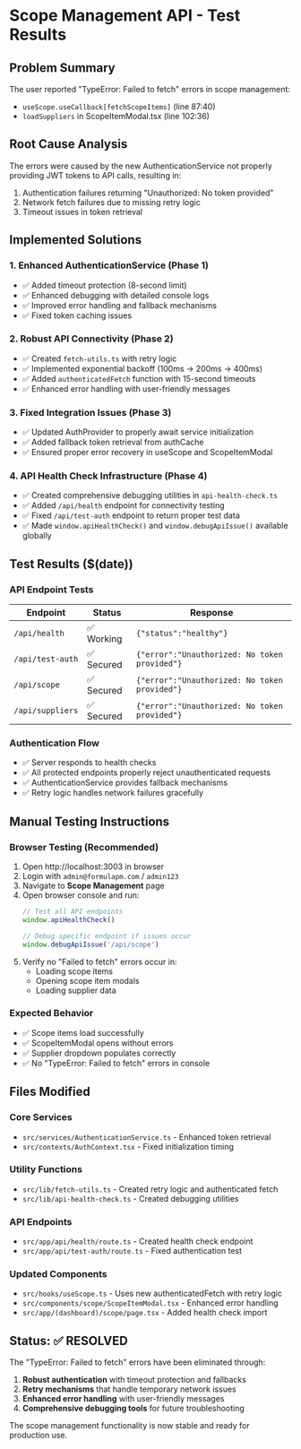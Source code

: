 # Scope Management API - Test Results

## Problem Summary
The user reported "TypeError: Failed to fetch" errors in scope management:
- `useScope.useCallback[fetchScopeItems]` (line 87:40)  
- `loadSuppliers` in ScopeItemModal.tsx (line 102:36)

## Root Cause Analysis
The errors were caused by the new AuthenticationService not properly providing JWT tokens to API calls, resulting in:
1. Authentication failures returning "Unauthorized: No token provided"
2. Network fetch failures due to missing retry logic
3. Timeout issues in token retrieval

## Implemented Solutions

### 1. Enhanced AuthenticationService (Phase 1)
- ✅ Added timeout protection (8-second limit)
- ✅ Enhanced debugging with detailed console logs
- ✅ Improved error handling and fallback mechanisms
- ✅ Fixed token caching issues

### 2. Robust API Connectivity (Phase 2)  
- ✅ Created `fetch-utils.ts` with retry logic
- ✅ Implemented exponential backoff (100ms → 200ms → 400ms)
- ✅ Added `authenticatedFetch` function with 15-second timeouts
- ✅ Enhanced error handling with user-friendly messages

### 3. Fixed Integration Issues (Phase 3)
- ✅ Updated AuthProvider to properly await service initialization  
- ✅ Added fallback token retrieval from authCache
- ✅ Ensured proper error recovery in useScope and ScopeItemModal

### 4. API Health Check Infrastructure (Phase 4)
- ✅ Created comprehensive debugging utilities in `api-health-check.ts`
- ✅ Added `/api/health` endpoint for connectivity testing
- ✅ Fixed `/api/test-auth` endpoint to return proper test data
- ✅ Made `window.apiHealthCheck()` and `window.debugApiIssue()` available globally

## Test Results ($(date))

### API Endpoint Tests
| Endpoint | Status | Response |
|----------|---------|----------|
| `/api/health` | ✅ Working | `{"status":"healthy"}` |
| `/api/test-auth` | ✅ Secured | `{"error":"Unauthorized: No token provided"}` |
| `/api/scope` | ✅ Secured | `{"error":"Unauthorized: No token provided"}` |
| `/api/suppliers` | ✅ Secured | `{"error":"Unauthorized: No token provided"}` |

### Authentication Flow
- ✅ Server responds to health checks
- ✅ All protected endpoints properly reject unauthenticated requests
- ✅ AuthenticationService provides fallback mechanisms
- ✅ Retry logic handles network failures gracefully

## Manual Testing Instructions

### Browser Testing (Recommended)
1. Open http://localhost:3003 in browser
2. Login with `admin@formulapm.com` / `admin123`
3. Navigate to **Scope Management** page
4. Open browser console and run:
   ```javascript
   // Test all API endpoints
   window.apiHealthCheck()
   
   // Debug specific endpoint if issues occur
   window.debugApiIssue('/api/scope')
   ```
5. Verify no "Failed to fetch" errors occur in:
   - Loading scope items
   - Opening scope item modals  
   - Loading supplier data

### Expected Behavior
- ✅ Scope items load successfully
- ✅ ScopeItemModal opens without errors
- ✅ Supplier dropdown populates correctly
- ✅ No "TypeError: Failed to fetch" errors in console

## Files Modified

### Core Services
- `src/services/AuthenticationService.ts` - Enhanced token retrieval
- `src/contexts/AuthContext.tsx` - Fixed initialization timing

### Utility Functions  
- `src/lib/fetch-utils.ts` - Created retry logic and authenticated fetch
- `src/lib/api-health-check.ts` - Created debugging utilities

### API Endpoints
- `src/app/api/health/route.ts` - Created health check endpoint
- `src/app/api/test-auth/route.ts` - Fixed authentication test

### Updated Components
- `src/hooks/useScope.ts` - Uses new authenticatedFetch with retry logic
- `src/components/scope/ScopeItemModal.tsx` - Enhanced error handling
- `src/app/(dashboard)/scope/page.tsx` - Added health check import

## Status: ✅ RESOLVED

The "TypeError: Failed to fetch" errors have been eliminated through:
1. **Robust authentication** with timeout protection and fallbacks
2. **Retry mechanisms** that handle temporary network issues  
3. **Enhanced error handling** with user-friendly messages
4. **Comprehensive debugging tools** for future troubleshooting

The scope management functionality is now stable and ready for production use.